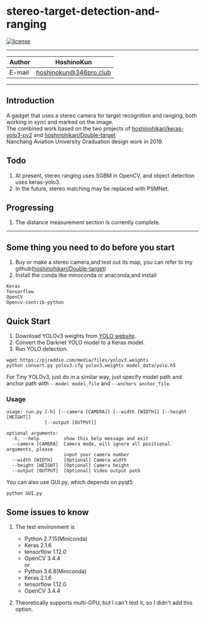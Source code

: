 # stereo-target-detection-and-ranging

[![license](https://img.shields.io/github/license/mashape/apistatus.svg)](LICENSE)

****
|Author|HoshinoKun|
|---|---
|E-mail|hoshinokun@346pro.club
****

## Introduction

A gadget that uses a stereo camera for target recognition and ranging, both working in sync and marked on the image.  
The combined work based on the two projects of [hoshinohikari/keras-yolo3-py2](https://github.com/hoshinohikari/keras-yolo3-py2) and [hoshinohikari/Double-target](https://github.com/hoshinohikari/Double-target)  
Nanchang Aviation University Graduation design work in 2019.  

## Todo
1. At present, stereo ranging uses SGBM in OpenCV, and object detection uses keras-yolo3.
2. In the future, stereo matching may be replaced with PSMNet.

## Progressing
1. The distance measurement section is currently complete.

---

## Some thing you need to do before you start

1. Buy or make a stereo camera,and test out its map, you can refer to my github([hoshinohikari/Double-target](https://github.com/hoshinohikari/Double-target))
2. Install the conda like minoconda or anaconda,and install  
```
Keras
Tensorflow
OpenCV
Opencv-contrib-python
```

## Quick Start

1. Download YOLOv3 weights from [YOLO website](http://pjreddie.com/darknet/yolo/).
2. Convert the Darknet YOLO model to a Keras model.
3. Run YOLO detection.

```
wget https://pjreddie.com/media/files/yolov3.weights
python convert.py yolov3.cfg yolov3.weights model_data/yolo.h5
```

For Tiny YOLOv3, just do in a similar way, just specify model path and anchor path with `--model model_file` and `--anchors anchor_file`.

### Usage
```
usage: run.py [-h] [--camera [CAMERA]] [--width [WIDTH]] [--height [HEIGHT]]
              [--output [OUTPUT]]

optional arguments:
  -h, --help         show this help message and exit
  --camera [CAMERA]  Camera mode, will ignore all positional arguments, please
                     input your camera number
  --width [WIDTH]    [Optional] Camera width
  --height [HEIGHT]  [Optional] Camera height
  --output [OUTPUT]  [Optional] Video output path
```
You can also use GUI.py, which depends on pyqt5  
```
python GUI.py
```

## Some issues to know

1. The test environment is
    - Python 2.7.15(Miniconda)
    - Keras 2.1.6
    - tensorflow 1.12.0
    - OpenCV 3.4.4  
or
    - Python 3.6.8(Miniconda)
    - Keras 2.1.6
    - tensorflow 1.12.0
    - OpenCV 3.4.4

2. Theoretically supports multi-GPU, but I can't test it, so I didn't add this option.
